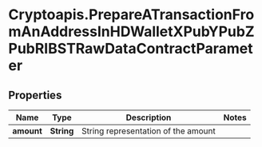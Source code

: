 # Cryptoapis.PrepareATransactionFromAnAddressInHDWalletXPubYPubZPubRIBSTRawDataContractParameter

## Properties

Name | Type | Description | Notes
------------ | ------------- | ------------- | -------------
**amount** | **String** | String representation of the amount | 


